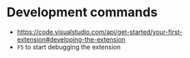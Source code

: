 # Development commands

- https://code.visualstudio.com/api/get-started/your-first-extension#developing-the-extension
- `F5` to start debugging the extension
